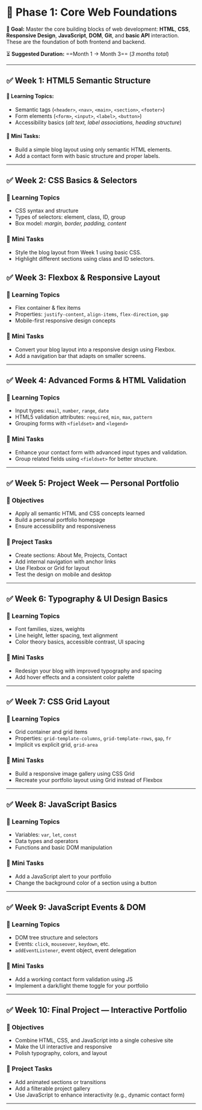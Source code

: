 # 🌼 Phase 1: Core Web Foundations

**🎯 Goal:** Master the core building blocks of web development: **HTML**, **CSS**, **Responsive Design**, **JavaScript**, **DOM**, **Git**, and **basic API** interaction. These are the foundation of both frontend and backend.

⏳ **Suggested Duration:** ==Month 1 → Month 3== (*3 months total*)

---

## ✅ Week 1: HTML5 Semantic Structure

#### 🎯 Learning Topics:
- Semantic tags (`<header>`, `<nav>`, `<main>`, `<section>`, `<footer>`)
- Form elements (`<form>`, `<input>`, `<label>`, `<button>`)
- Accessibility basics (*alt text, label associations, heading structure*)

#### 🧩 Mini Tasks:
- Build a simple blog layout using only semantic HTML elements.    
- Add a contact form with basic structure and proper labels.

---

## ✅ Week 2: CSS Basics & Selectors

### 🎯 Learning Topics
- CSS syntax and structure    
- Types of selectors: element, class, ID, group    
- Box model: _margin, border, padding, content_    

### 🧩 Mini Tasks
- Style the blog layout from Week 1 using basic CSS.    
- Highlight different sections using class and ID selectors.

## ✅ Week 3: Flexbox & Responsive Layout

### 🎯 Learning Topics

- Flex container & flex items    
- Properties: `justify-content`, `align-items`, `flex-direction`, `gap`    
- Mobile-first responsive design concepts    

### 🧩 Mini Tasks
- Convert your blog layout into a responsive design using Flexbox.    
- Add a navigation bar that adapts on smaller screens.

---

## ✅ Week 4: Advanced Forms & HTML Validation

### 🎯 Learning Topics
- Input types: `email`, `number`, `range`, `date`    
- HTML5 validation attributes: `required`, `min`, `max`, `pattern`    
- Grouping forms with `<fieldset>` and `<legend>`    

### 🧩 Mini Tasks
- Enhance your contact form with advanced input types and validation.    
- Group related fields using `<fieldset>` for better structure.

---

## ✅ Week 5: Project Week — Personal Portfolio

### 🎯 Objectives
- Apply all semantic HTML and CSS concepts learned   
- Build a personal portfolio homepage    
- Ensure accessibility and responsiveness    

### 🧩 Project Tasks
- Create sections: About Me, Projects, Contact    
- Add internal navigation with anchor links    
- Use Flexbox or Grid for layout    
- Test the design on mobile and desktop

---

## ✅ Week 6: Typography & UI Design Basics

### 🎯 Learning Topics
- Font families, sizes, weights    
- Line height, letter spacing, text alignment    
- Color theory basics, accessible contrast, UI spacing    

### 🧩 Mini Tasks
- Redesign your blog with improved typography and spacing    
- Add hover effects and a consistent color palette

---

## ✅ Week 7: CSS Grid Layout

### 🎯 Learning Topics
- Grid container and grid items    
- Properties: `grid-template-columns`, `grid-template-rows`, `gap`, `fr`    
- Implicit vs explicit grid, `grid-area`    

### 🧩 Mini Tasks
- Build a responsive image gallery using CSS Grid    
- Recreate your portfolio layout using Grid instead of Flexbox

---

## ✅ Week 8: JavaScript Basics

### 🎯 Learning Topics
- Variables: `var`, `let`, `const`    
- Data types and operators    
- Functions and basic DOM manipulation    

### 🧩 Mini Tasks
- Add a JavaScript alert to your portfolio    
- Change the background color of a section using a button

---

## ✅ Week 9: JavaScript Events & DOM

### 🎯 Learning Topics
- DOM tree structure and selectors    
- Events: `click`, `mouseover`, `keydown`, etc.    
- `addEventListener`, event object, event delegation    

### 🧩 Mini Tasks
- Add a working contact form validation using JS    
- Implement a dark/light theme toggle for your portfolio    

---

## ✅ Week 10: Final Project — Interactive Portfolio

### 🎯 Objectives
- Combine HTML, CSS, and JavaScript into a single cohesive site    
- Make the UI interactive and responsive    
- Polish typography, colors, and layout    

### 🧩 Project Tasks
- Add animated sections or transitions    
- Add a filterable project gallery    
- Use JavaScript to enhance interactivity (e.g., dynamic contact form)

---
